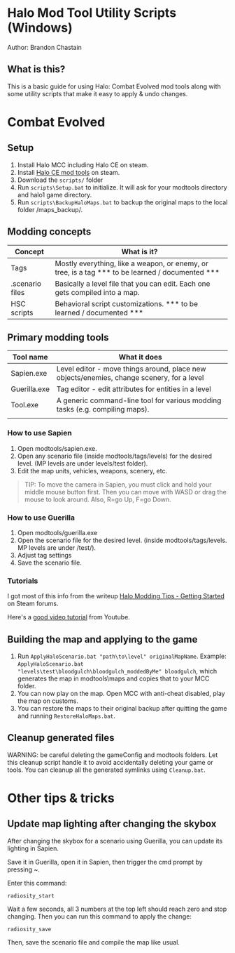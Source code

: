 # Halo Mod Tool Utility Scripts (Windows)
Author: Brandon Chastain


## What is this?
This is a basic guide for using Halo: Combat Evolved mod tools along with some utility scripts that make it easy to apply & undo changes.


# Combat Evolved

## Setup
1. Install Halo MCC including Halo CE on steam.
2. Install [Halo CE mod tools](https://steamcommunity.com/games/976730/announcements/detail/3007823106801144959) on steam.
3. Download the `scripts/` folder
2. Run `scripts\Setup.bat` to initialize. It will ask for your modtools directory and halo1 game directory.
3. Run `scripts\BackupHaloMaps.bat` to backup the original maps to the local folder /maps_backup/.


## Modding concepts
| Concept | What is it? |
|---|---|
| Tags | Mostly everything, like a weapon, or enemy, or tree, is a tag *** to be learned / documented *** |
| .scenario files | Basically a level file that you can edit. Each one gets compiled into a map. |
| HSC scripts | Behavioral script customizations. *** to be learned / documented *** |


## Primary modding tools

| Tool name | What it does |
|---|---|
| Sapien.exe | Level editor - move things around, place new objects/enemies, change scenery, for a level |
| Guerilla.exe | Tag editor - edit attributes for entities in a level |
| Tool.exe | A generic command-line tool for various modding tasks (e.g. compiling maps). |
|             |

### How to use Sapien
1. Open modtools/sapien.exe.
2. Open any scenario file (inside modtools/tags/levels) for the desired level. (MP levels are under levels/test folder).
3. Edit the map units, vehicles, weapons, scenery, etc.

> TIP:  To move the camera in Sapien, you must click and hold your middle mouse button first. Then you can move with WASD or drag the mouse to look around. Also, R=go Up, F=go Down.


### How to use Guerilla
1. Open modtools/guerilla.exe
2. Open the scenario file for the desired level. (inside modtools/tags/levels. MP levels are under /test/).
3. Adjust tag settings
4. Save the scenario file.


### Tutorials
I got most of this info from the writeup [Halo Modding Tips - Getting Started](https://steamcommunity.com/sharedfiles/filedetails/?id=2673977984) on Steam forums.

Here's a [good video tutorial](https://www.youtube.com/watch?v=68C5Y9WEPUE) from Youtube.


## Building the map and applying to the game
1. Run `ApplyHaloScenario.bat "path\to\level" originalMapName`. Example: `ApplyHaloScenario.bat "levels\test\bloodgulch\bloodgulch_moddedByMe" bloodgulch`, which generates the map in modtools\maps and copies that to your MCC folder.
2. You can now play on the map. Open MCC with anti-cheat disabled, play the map on customs.
3. You can restore the maps to their original backup after quitting the game and running `RestoreHaloMaps.bat`.

## Cleanup generated files
WARNING: be careful deleting the gameConfig and modtools folders. Let this cleanup script handle it to avoid accidentally deleting your game or tools.
You can cleanup all the generated symlinks using `Cleanup.bat`.


# Other tips & tricks


## Update map lighting after changing the skybox
After changing the skybox for a scenario using Guerilla,
you can update its lighting in Sapien.

Save it in Guerilla, open it in Sapien, then trigger the cmd prompt by pressing ~.

Enter this command:
```
radiosity_start
```

Wait a few seconds, all 3 numbers at the top left should reach zero and stop changing. Then you can run this command to apply the change:

```
radiosity_save
```

Then, save the scenario file and compile the map like usual.